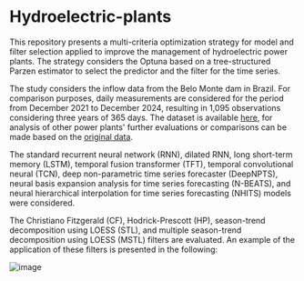 # Hydroelectric-plants

This repository presents a multi-criteria optimization strategy for model and filter selection applied to improve the management of hydroelectric power plants.
The strategy considers the Optuna based on a tree-structured Parzen estimator to select the predictor and the filter for the time series.

The study considers the inflow data from the Belo Monte dam in Brazil. For comparison purposes, daily measurements are considered for the period from December 2021 to December 2024, resulting in 1,095 observations considering three years of 365 days. The dataset is available [here](), for analysis of other power plants' further evaluations or comparisons can be made based on the [original data](https://dados.ons.org.br/dataset/dados-hidrologicos-res).

The standard recurrent neural network (RNN), dilated RNN, long short-term memory (LSTM), temporal fusion transformer (TFT), temporal convolutional neural (TCN), deep non-parametric time series forecaster (DeepNPTS), neural basis expansion analysis for time series forecasting (N-BEATS), and neural hierarchical interpolation for time series forecasting (NHITS) models were considered.

The Christiano Fitzgerald (CF), Hodrick-Prescott (HP), season-trend decomposition using LOESS (STL), and multiple season-trend decomposition using LOESS (MSTL) filters are evaluated. An example of the application of these filters is presented in the following:

![image](https://github.com/user-attachments/assets/908cbbeb-41c5-47fb-acd8-4cc28c75fd34)













